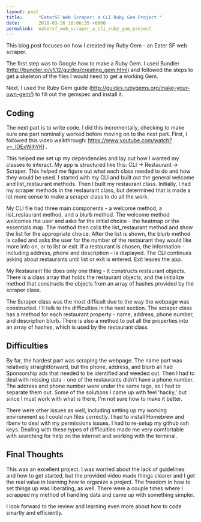 ```yaml
---
layout: post
title:      "EaterSF Web Scraper: a CLI Ruby Gem Project "
date:       2018-03-26 16:06:35 +0000
permalink:  eatersf_web_scraper_a_cli_ruby_gem_project
---
```



This blog post focuses on how I created my Ruby Gem - an Eater SF web scraper.

The first step was to Google how to make a Ruby Gem. I used Bundler (http://bundler.io/v1.12/guides/creating_gem.html) and followed the steps to get a skeleton of the files I would need to get a working Gem.

Next, I used the Ruby Gem guide (http://guides.rubygems.org/make-your-own-gem/) to fill out the gemspec and install it.

## Coding
The next part is to write code. I did this incrementally, checking to make sure one part nominally worked before moving on to the next part. First, I followed this video walkthrough: https://www.youtube.com/watch?v=_lDExWIhYKI .

This helped me set up my dependencies and lay out how I wanted my classes to interact. My app is structured like this: CLI -> Restaurant -> Scraper. This helped me figure out what each class needed to do and how they would be used. I started with my CLI and built out the general welcome and list_restaurant methods. Then I built my restaurant class. Initially, I had my scraper methods in the restaurant class, but determined that is made a lot more sense to make a scraper class to do all the work.

My CLI file had three main components - a welcome method, a list_restaurant method, and a blurb method. The welcome method welcomes the user and asks for the initial choice - the heatmap or the essentials map. The method then calls the list_restaurant method and show the list for the appropriate choice. After the list is shown, the blurb method is called and asks the user for the number of the restaurant they would like more info on, or to list or exit. If a restaurant is chosen, the information - including address, phone and description - is displayed. The CLI continues asking about restaurants until list or exit is entered. Exit leaves the app.

My Restaurant file does only one thing - it constructs restaurant objects. There is a class array that holds the restaurant objects, and the initialize method that constructs the objects from an array of hashes provided by the scraper class.

The Scraper class was the most difficult due to the way the webpage was constructed. I'll talk to the difficulties in the next section. The scraper class has a method for each restaurant property - name, address, phone number, and description blurb. There is also a method to put all the properties into an array of hashes, which is used by the restaurant class.

## Difficulties
By far, the hardest part was scraping the webpage. The name part was relatively straightforward, but the phone, address, and blurb all had  Sponsorship ads that needed to be identified and weeded out. Then I had to deal with missing data - one of the restaurants didn't have a phone number. The address and phone number were under the same tags, so I had to separate them out. Some of the solutions I came up with feel 'hacky,' but since I must work with what is there, I'm not sure how to make it better.

There were other issues as well, including setting up my working environment so I could run files correctly. I had to install Homebrew and rbenv to deal with my permissions issues. I had to re-setup my github ssh keys. Dealing with these types of difficulties made me very comfortable with searching for help on the internet and working with the terminal.

## Final Thoughts
This was an excellent project. I was worried about the lack of guidelines and how to get started, but the provided video made things clearer and I get the real value in learning how to organize a project. The freedom in how to set things up was liberating, as well. There were a couple times where I scrapped my method of handling data and came up with something simpler.

I look forward to the review and learning even more about how to code smartly and efficiently.


